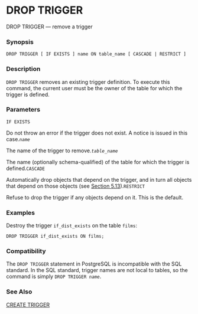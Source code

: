 # DROP TRIGGER

DROP TRIGGER — remove a trigger

### Synopsis

```
DROP TRIGGER [ IF EXISTS ] name ON table_name [ CASCADE | RESTRICT ]
```

### Description

`DROP TRIGGER` removes an existing trigger definition. To execute this command, the current user must be the owner of the table for which the trigger is defined.

### Parameters

`IF EXISTS`

Do not throw an error if the trigger does not exist. A notice is issued in this case._`name`_

The name of the trigger to remove._`table_name`_

The name (optionally schema-qualified) of the table for which the trigger is defined.`CASCADE`

Automatically drop objects that depend on the trigger, and in turn all objects that depend on those objects (see [Section 5.13](https://www.postgresql.org/docs/10/static/ddl-depend.html)).`RESTRICT`

Refuse to drop the trigger if any objects depend on it. This is the default.

### Examples

Destroy the trigger `if_dist_exists` on the table `films`:

```
DROP TRIGGER if_dist_exists ON films;
```

### Compatibility

The `DROP TRIGGER` statement in PostgreSQL is incompatible with the SQL standard. In the SQL standard, trigger names are not local to tables, so the command is simply `DROP TRIGGER `_`name`_.

### See Also

[CREATE TRIGGER](https://www.postgresql.org/docs/10/static/sql-createtrigger.html)
